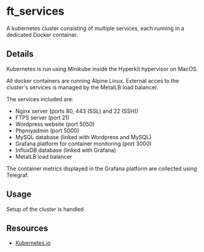 # ft_services

A kubernetes cluster consisting of multiple services, each running in a dedicated Docker container.

## Details

Kubernetes is run using Minikube inside the Hyperkit hypervisor on MacOS.

All docker containers are running Alpine Linux.
External acces to the cluster's services is managed by the MetalLB load balancer.

The services included are:

  * Nginx server (ports 80, 443 (SSL) and 22 (SSH))
  * FTPS server (port 21)
  * Wordpress website (port 5050)
  * Phpmyadmin (port 5000)
  * MySQL database (linked with Wordpress and MySQL)
  * Grafana platform for container monitoring (port 3000)
  * InfluxDB database (linked with Grafana)
  * MetalLB load balancer
  
The container metrics displayed in the Grafana platform are collected using Telegraf.

## Usage

Setup of the cluster is handled

## Resources

* [Kubernetes.io](kubernetes.io)
